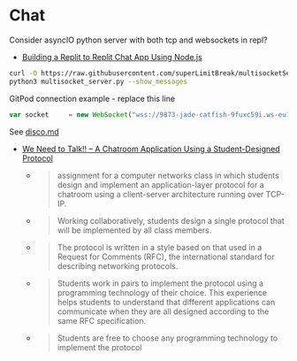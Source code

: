 Chat
====

Consider asyncIO python server with both tcp and websockets in repl?

* [Building a Replit to Replit Chat App Using Node.js](https://docs.replit.com/tutorials/15-repl-chat)


```bash
curl -O https://raw.githubusercontent.com/superLimitBreak/multisocketServer/master/multisocketServer/server/multisocket_server.py
python3 multisocket_server.py --show_messages
```

GitPod connection example - replace this line
```javascript
var socket     = new WebSocket("wss://9873-jade-catfish-9fuxc59i.ws-eu18.gitpod.io/");         // VER: connect
```

See [disco.md](disco.md)


* [We Need to Talk!! &ndash; A Chatroom Application Using a Student-Designed Protocol](https://dl.acm.org/doi/10.1145/3304221.3325575)
    * > assignment for a computer networks class in which students design and implement an application-layer protocol for a chatroom using a client-server architecture running over TCP-IP. 
    * > Working collaboratively, students design a single protocol that will be implemented by all class members. 
    * > The protocol is written in a style based on that used in a Request for Comments (RFC), the international standard for describing networking protocols. 
    * > Students work in pairs to implement the protocol using a programming technology of their choice. This experience helps students to understand that different applications can communicate when they are all designed according to the same RFC specification.
    * > Students are free to choose any programming technology to implement the protocol
